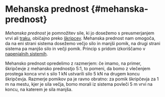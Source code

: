 # Mehanska prednost {#mehanska-prednost}

*Mehanska prednost* je pomnožitev sile, ki jo dosežemo s
preusmerjanjem vrvi ali [traku](/trak), običajno preko
[škripcev](/škripec). Mehanska prednost nam omogoča, da na eni
strani sistema dosežemo večjo silo in manjši pomik, na drugi strani
sistema pa manjšo silo in večji pomik. Princip s pridom izkoriščamo v
[napenjalnih sistemih](/napenjalni-sistem).

Mehansko prednost opredelimo z razmerjem: če imamo, na primer,
škripčevje z mehansko prednostjo 5:1, to pomeni, da bomo z vlečenjem
prostega konca vrvi s silo 1 kN ustvarili silo 5 kN na drugem koncu
škripčevja. Razmerje pomikov pa je ravno obratno: za pomik škripčevja za
1 m na mestu, kjer je sila večja, bomo morali iz sistema povleči 5 m
vrvi na koncu, na katerem je sila manjša.
